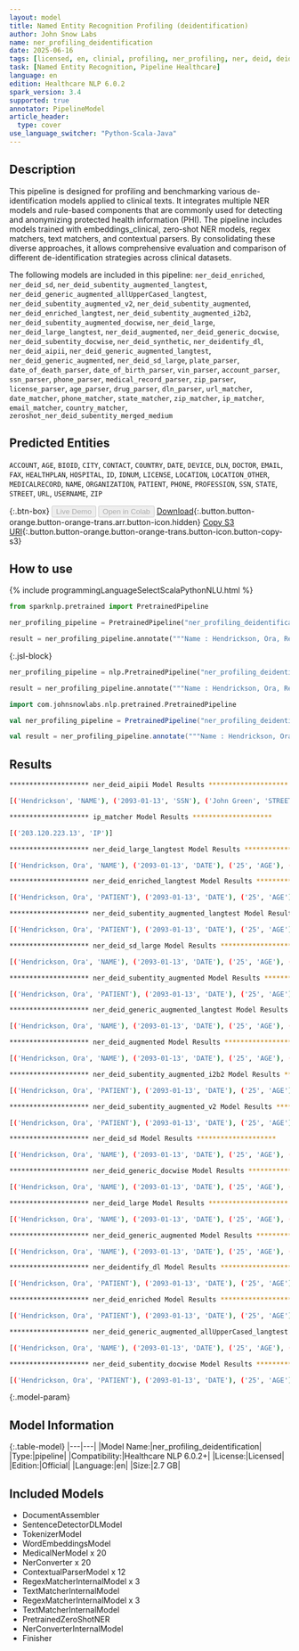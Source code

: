 ```yaml
---
layout: model
title: Named Entity Recognition Profiling (deidentification)
author: John Snow Labs
name: ner_profiling_deidentification
date: 2025-06-16
tags: [licensed, en, clinial, profiling, ner_profiling, ner, deid, deidentification]
task: [Named Entity Recognition, Pipeline Healthcare]
language: en
edition: Healthcare NLP 6.0.2
spark_version: 3.4
supported: true
annotator: PipelineModel
article_header:
  type: cover
use_language_switcher: "Python-Scala-Java"
---
```


## Description

This pipeline is designed for profiling and benchmarking various de-identification models applied to clinical texts. It integrates multiple NER models and rule-based components that are commonly used for detecting and anonymizing protected health information (PHI). The pipeline includes models trained with embeddings_clinical, zero-shot NER models, regex matchers, text matchers, and contextual parsers. By consolidating these diverse approaches, it allows comprehensive evaluation and comparison of different de-identification strategies across clinical datasets.

The following models are included in this pipeline:
`ner_deid_enriched`, `ner_deid_sd`, `ner_deid_subentity_augmented_langtest`, `ner_deid_generic_augmented_allUpperCased_langtest`, `ner_deid_subentity_augmented_v2`, `ner_deid_subentity_augmented`, `ner_deid_enriched_langtest`, `ner_deid_subentity_augmented_i2b2`, `ner_deid_subentity_augmented_docwise`, `ner_deid_large`, `ner_deid_large_langtest`, `ner_deid_augmented`, `ner_deid_generic_docwise`, `ner_deid_subentity_docwise`, `ner_deid_synthetic`, `ner_deidentify_dl`, `ner_deid_aipii`, `ner_deid_generic_augmented_langtest`, `ner_deid_generic_augmented`, `ner_deid_sd_large`, `plate_parser`, `date_of_death_parser`, `date_of_birth_parser`, `vin_parser`, `account_parser`, `ssn_parser`, `phone_parser`, `medical_record_parser`, `zip_parser`, `license_parser`, `age_parser`, `drug_parser`, `dln_parser`, `url_matcher`, `date_matcher`, `phone_matcher`, `state_matcher`, `zip_matcher`, `ip_matcher`, `email_matcher`, `country_matcher`, `zeroshot_ner_deid_subentity_merged_medium`

## Predicted Entities

`ACCOUNT`, `AGE`, `BIOID`, `CITY`, `CONTACT`, `COUNTRY`, `DATE`, `DEVICE`, `DLN`, `DOCTOR`, `EMAIL`, `FAX`, `HEALTHPLAN`, `HOSPITAL`, `ID`, `IDNUM`, `LICENSE`, `LOCATION`, `LOCATION_OTHER`, `MEDICALRECORD`, `NAME`, `ORGANIZATION`, `PATIENT`, `PHONE`, `PROFESSION`, `SSN`, `STATE`, `STREET`, `URL`, `USERNAME`, `ZIP`


{:.btn-box}
<button class="button button-orange" disabled>Live Demo</button>
<button class="button button-orange" disabled>Open in Colab</button>
[Download](https://s3.amazonaws.com/auxdata.johnsnowlabs.com/clinical/models/ner_profiling_deidentification_en_6.0.2_3.4_1750105869032.zip){:.button.button-orange.button-orange-trans.arr.button-icon.hidden}
[Copy S3 URI](s3://auxdata.johnsnowlabs.com/clinical/models/ner_profiling_deidentification_en_6.0.2_3.4_1750105869032.zip){:.button.button-orange.button-orange-trans.button-icon.button-copy-s3}

## How to use



<div class="tabs-box" markdown="1">
{% include programmingLanguageSelectScalaPythonNLU.html %}
  
```python
from sparknlp.pretrained import PretrainedPipeline

ner_profiling_pipeline = PretrainedPipeline("ner_profiling_deidentification", "en", "clinical/models")

result = ner_profiling_pipeline.annotate("""Name : Hendrickson, Ora, Record date: 2093-01-13, Age: 25, # 719435. Dr. John Green, ID: 1231511863, IP 203.120.223.13. He is a 60-year-old male was admitted to the Day Hospital for cystectomy on 01/13/93. Patient's VIN : 1HGBH41JXMN109286, SSN #333-44-6666, Driver's license no:A334455B. Phone (302) 786-5227, 0295 Keats Street, San Francisco.""")
```

{:.jsl-block}
```python
ner_profiling_pipeline = nlp.PretrainedPipeline("ner_profiling_deidentification", "en", "clinical/models")

result = ner_profiling_pipeline.annotate("""Name : Hendrickson, Ora, Record date: 2093-01-13, Age: 25, # 719435. Dr. John Green, ID: 1231511863, IP 203.120.223.13. He is a 60-year-old male was admitted to the Day Hospital for cystectomy on 01/13/93. Patient's VIN : 1HGBH41JXMN109286, SSN #333-44-6666, Driver's license no:A334455B. Phone (302) 786-5227, 0295 Keats Street, San Francisco.""")
```
```scala
import com.johnsnowlabs.nlp.pretrained.PretrainedPipeline

val ner_profiling_pipeline = PretrainedPipeline("ner_profiling_deidentification", "en", "clinical/models")

val result = ner_profiling_pipeline.annotate("""Name : Hendrickson, Ora, Record date: 2093-01-13, Age: 25, # 719435. Dr. John Green, ID: 1231511863, IP 203.120.223.13. He is a 60-year-old male was admitted to the Day Hospital for cystectomy on 01/13/93. Patient's VIN : 1HGBH41JXMN109286, SSN #333-44-6666, Driver's license no:A334455B. Phone (302) 786-5227, 0295 Keats Street, San Francisco.""")
```
</div>

## Results

```bash
******************** ner_deid_aipii Model Results ******************** 

[('Hendrickson', 'NAME'), ('2093-01-13', 'SSN'), ('John Green', 'STREET'), ('1231511863', 'IDNUM'), ('203.120.223.13', 'SSN'), ('(302) 786-5227', 'PHONE'), ('0295 Keats Street', 'STREET'), ('San Francisco', 'CITY')]

******************** ip_matcher Model Results ******************** 

[('203.120.223.13', 'IP')]

******************** ner_deid_large_langtest Model Results ******************** 

[('Hendrickson, Ora', 'NAME'), ('2093-01-13', 'DATE'), ('25', 'AGE'), ('719435', 'CONTACT'), ('John Green', 'NAME'), ('1231511863', 'ID'), ('Day Hospital', 'LOCATION'), ('01/13/93', 'DATE'), ('1HGBH41JXMN109286', 'ID'), ('no:A334455B', 'ID'), ('(302) 786-5227', 'CONTACT'), ('0295 Keats Street', 'LOCATION'), ('San Francisco', 'LOCATION')]

******************** ner_deid_enriched_langtest Model Results ******************** 

[('Hendrickson, Ora', 'PATIENT'), ('2093-01-13', 'DATE'), ('25', 'AGE'), ('719435', 'PHONE'), ('John Green', 'DOCTOR'), ('1231511863', 'IDNUM'), ('01/13/93', 'DATE'), ('1HGBH41JXMN109286', 'IDNUM'), ('(302) 786-5227', 'PHONE'), ('0295 Keats Street', 'STREET'), ('San Francisco', 'CITY')]

******************** ner_deid_subentity_augmented_langtest Model Results ******************** 

[('Hendrickson, Ora', 'PATIENT'), ('2093-01-13', 'DATE'), ('25', 'AGE'), ('719435', 'PHONE'), ('John Green', 'DOCTOR'), ('1231511863', 'IDNUM'), ('203.120.223.13', 'PHONE'), ('60-year-old', 'AGE'), ('Day Hospital', 'HOSPITAL'), ('01/13/93', 'DATE'), ('1HGBH41JXMN109286', 'IDNUM'), ('#333-44-6666', 'PHONE'), ('no:A334455B', 'IDNUM'), ('(302) 786-5227', 'PHONE'), ('0295 Keats Street', 'STREET'), ('San Francisco', 'CITY')]

******************** ner_deid_sd_large Model Results ******************** 

[('Hendrickson, Ora', 'NAME'), ('2093-01-13', 'DATE'), ('25', 'AGE'), ('719435', 'ID'), ('John Green', 'NAME'), ('1231511863', 'ID'), ('Day Hospital', 'LOCATION'), ('01/13/93', 'DATE'), ('786-5227', 'CONTACT'), ('0295 Keats Street', 'LOCATION'), ('San Francisco', 'LOCATION')]

******************** ner_deid_subentity_augmented Model Results ******************** 

[('Hendrickson, Ora', 'PATIENT'), ('2093-01-13', 'DATE'), ('25', 'AGE'), ('719435', 'PHONE'), ('John Green', 'DOCTOR'), ('1231511863', 'DEVICE'), ('60-year-old', 'AGE'), ('Day Hospital', 'HOSPITAL'), ('01/13/93', 'DATE'), ('no:A334455B', 'IDNUM'), ('(302) 786-5227', 'PHONE'), ('0295 Keats Street', 'STREET'), ('San Francisco', 'STATE')]

******************** ner_deid_generic_augmented_langtest Model Results ******************** 

[('Hendrickson, Ora', 'NAME'), ('2093-01-13', 'DATE'), ('25', 'AGE'), ('719435', 'CONTACT'), ('John Green', 'NAME'), ('1231511863', 'ID'), ('60-year-old', 'AGE'), ('01/13/93', 'DATE'), ('(302) 786-5227', 'CONTACT'), ('0295 Keats Street', 'LOCATION'), ('San Francisco', 'LOCATION')]

******************** ner_deid_augmented Model Results ******************** 

[('Hendrickson, Ora', 'NAME'), ('2093-01-13', 'DATE'), ('25', 'AGE'), ('719435', 'CONTACT'), ('John Green', 'NAME'), ('1231511863', 'ID'), ('IP 203.120.223.13', 'CONTACT'), ('Day Hospital', 'LOCATION'), ('01/13/93', 'DATE'), ('1HGBH41JXMN109286', 'ID'), ('(302) 786-5227', 'CONTACT'), ('0295 Keats Street', 'LOCATION'), ('San Francisco', 'LOCATION')]

******************** ner_deid_subentity_augmented_i2b2 Model Results ******************** 

[('Hendrickson, Ora', 'PATIENT'), ('2093-01-13', 'DATE'), ('25', 'AGE'), ('719435', 'ZIP'), ('John Green', 'DOCTOR'), (': 1231511863', 'IDNUM'), ('203.120.223.13', 'PHONE'), ('01/13/93', 'DATE'), ('1HGBH41JXMN109286', 'IDNUM'), ('#333-44-6666', 'PHONE'), ('no:A334455B', 'IDNUM'), ('(302) 786-5227', 'PHONE'), ('0295 Keats Street', 'STREET'), ('San Francisco', 'CITY')]

******************** ner_deid_subentity_augmented_v2 Model Results ******************** 

[('Hendrickson, Ora', 'PATIENT'), ('2093-01-13', 'DATE'), ('25', 'AGE'), ('719435', 'PHONE'), ('John Green', 'DOCTOR'), ('1231511863', 'IDNUM'), ('203.120.223.13', 'USERNAME'), ('60-year-old', 'AGE'), ('Day Hospital', 'HOSPITAL'), ('01/13/93', 'DATE'), ('1HGBH41JXMN109286', 'IDNUM'), ('#333-44-6666', 'IDNUM'), ('no:A334455B', 'PHONE'), ('(302) 786-5227', 'PHONE'), ('0295 Keats Street', 'STREET'), ('San Francisco', 'STATE')]

******************** ner_deid_sd Model Results ******************** 

[('Hendrickson, Ora', 'NAME'), ('2093-01-13', 'DATE'), ('25', 'AGE'), ('719435', 'CONTACT'), ('John Green', 'NAME'), ('1231511863', 'ID'), ('203.120.223.13', 'CONTACT'), ('01/13/93', 'DATE'), ('(302) 786-5227', 'CONTACT'), ('0295 Keats Street', 'LOCATION'), ('San Francisco', 'LOCATION')]

******************** ner_deid_generic_docwise Model Results ******************** 

[('Hendrickson, Ora', 'NAME'), ('2093-01-13', 'DATE'), ('25', 'AGE'), ('719435', 'CONTACT'), ('John Green', 'NAME'), ('1231511863', 'ID'), ('IP', 'NAME'), ('203.120.223.13', 'DATE'), ('60-year-old', 'AGE'), ('01/13/93', 'DATE'), ('1HGBH41JXMN109286', 'ID'), ('#333-44-6666', 'ID'), ('no:A334455B', 'ID'), ('(302) 786-5227, 0295', 'CONTACT'), ('Keats Street', 'LOCATION'), ('San Francisco', 'LOCATION')]

******************** ner_deid_large Model Results ******************** 

[('Hendrickson, Ora', 'NAME'), ('2093-01-13', 'DATE'), ('25', 'AGE'), ('719435', 'CONTACT'), ('John Green', 'NAME'), ('1231511863', 'ID'), ('Day Hospital', 'LOCATION'), ('01/13/93', 'DATE'), ('1HGBH41JXMN109286', 'ID'), ('(302) 786-5227', 'CONTACT'), ('0295 Keats Street', 'LOCATION'), ('San Francisco', 'LOCATION')]

******************** ner_deid_generic_augmented Model Results ******************** 

[('Hendrickson, Ora', 'NAME'), ('2093-01-13', 'DATE'), ('25', 'AGE'), ('719435', 'CONTACT'), ('John Green', 'NAME'), ('1231511863', 'ID'), ('60-year-old', 'AGE'), ('Day Hospital', 'LOCATION'), ('01/13/93', 'DATE'), ('1HGBH41JXMN109286', 'ID'), ('#333-44-6666', 'ID'), ('no:A334455B', 'ID'), ('(302) 786-5227', 'CONTACT'), ('0295 Keats Street', 'LOCATION'), ('San Francisco', 'LOCATION')]

******************** ner_deidentify_dl Model Results ******************** 

[('Hendrickson, Ora', 'PATIENT'), ('2093-01-13', 'DATE'), ('25', 'AGE'), ('719435', 'PHONE'), ('John Green', 'DOCTOR'), ('1231511863', 'IDNUM'), ('Day Hospital', 'HOSPITAL'), ('01/13/93', 'DATE'), ('no:A334455B', 'IDNUM'), ('(302) 786-5227', 'PHONE'), ('0295 Keats Street', 'STREET'), ('San Francisco.', 'CITY')]

******************** ner_deid_enriched Model Results ******************** 

[('Hendrickson, Ora', 'PATIENT'), ('2093-01-13', 'DATE'), ('25', 'AGE'), ('719435', 'PHONE'), ('John Green', 'DOCTOR'), ('01/13/93', 'DATE'), ('(302) 786-5227', 'PHONE'), ('0295 Keats Street', 'STREET'), ('San Francisco', 'CITY')]

******************** ner_deid_generic_augmented_allUpperCased_langtest Model Results ******************** 

[('Hendrickson, Ora', 'NAME'), ('2093-01-13', 'DATE'), ('25', 'AGE'), ('719435', 'ID'), ('John Green', 'NAME'), ('1231511863', 'ID'), ('60-year-old', 'AGE'), ('01/13/93', 'DATE'), ('1HGBH41JXMN109286, SSN', 'NAME'), ('#333-44-6666', 'ID'), ('no:A334455B', 'ID'), ('(302) 786-5227', 'CONTACT'), ('0295 Keats Street', 'LOCATION'), ('San Francisco', 'LOCATION')]

******************** ner_deid_subentity_docwise Model Results ******************** 

[('Hendrickson, Ora', 'PATIENT'), ('2093-01-13', 'DATE'), ('25', 'AGE'), ('719435', 'DEVICE'), ('John Green', 'DOCTOR'), ('1231511863', 'IDNUM'), ('203.120.223.13', 'DATE'), ('60-year-old', 'AGE'), ('01/13/93', 'DATE'), ('1HGBH41JXMN109286', 'IDNUM'), ('no:A334455B', 'IDNUM'), ('(302) 786-5227', 'PHONE'), ('0295 Keats Street', 'STREET'), ('San Francisco', 'CITY')]
```

{:.model-param}
## Model Information

{:.table-model}
|---|---|
|Model Name:|ner_profiling_deidentification|
|Type:|pipeline|
|Compatibility:|Healthcare NLP 6.0.2+|
|License:|Licensed|
|Edition:|Official|
|Language:|en|
|Size:|2.7 GB|

## Included Models

- DocumentAssembler
- SentenceDetectorDLModel
- TokenizerModel
- WordEmbeddingsModel
- MedicalNerModel x 20
- NerConverter x 20
- ContextualParserModel x 12
- RegexMatcherInternalModel x 3
- TextMatcherInternalModel
- RegexMatcherInternalModel x 3
- TextMatcherInternalModel
- PretrainedZeroShotNER
- NerConverterInternalModel
- Finisher
